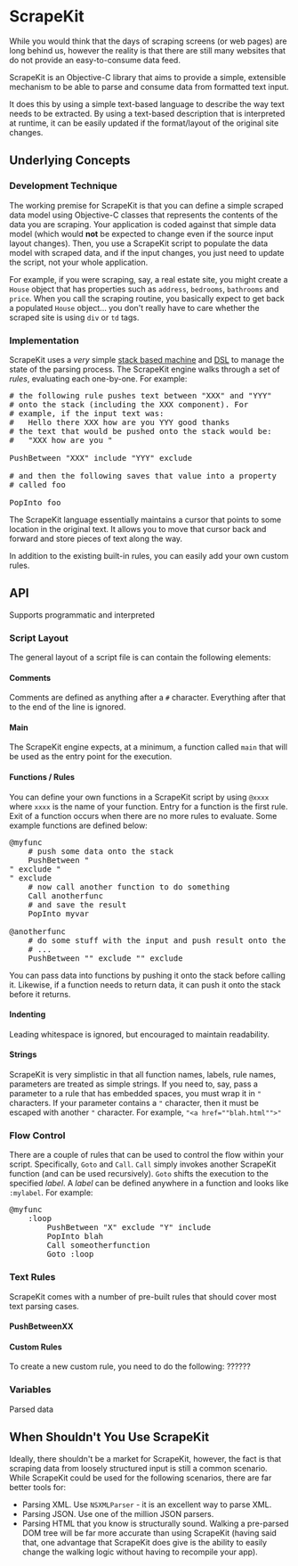 # ScrapeKit #
While you would think that the days of scraping screens (or web pages) are long behind us, however the reality is that there are still many websites that do not provide an easy-to-consume data feed.

ScrapeKit is an Objective-C library that aims to provide a simple, extensible mechanism to be able to parse and consume data from formatted text input. 

It does this by using a simple text-based language to describe the way text needs to be extracted.  By using a text-based description that is interpreted at runtime, it can be easily updated if the format/layout of the original site changes.

## Underlying Concepts ##
### Development Technique ###
The working premise for ScrapeKit is that you can define a simple scraped data model using Objective-C classes that represents the contents of the data you are scraping.  Your application is coded against that simple data model (which would **not** be expected to change even if the source input layout changes).  Then, you use a ScrapeKit script to populate the data model with scraped data, and if the input changes, you just need to update the script, not your whole application.

For example, if you were scraping, say, a real estate site, you might create a `House` object that has properties such as `address`, `bedrooms`, `bathrooms` and `price`.  When you call the scraping routine, you basically expect to get back a populated `House` object… you don't really have to care whether the scraped site is using `div` or `td` tags.  

### Implementation ###
ScrapeKit uses a *very* simple [stack based machine](http://en.wikipedia.org/wiki/Stack_machine) and [DSL](http://en.wikipedia.org/wiki/Domain-specific_language) to manage the state of the parsing process.  The ScrapeKit engine walks through a set of *rules*, evaluating each one-by-one. For example:

<pre lang="text">
# the following rule pushes text between "XXX" and "YYY"
# onto the stack (including the XXX component). For
# example, if the input text was:
#   Hello there XXX how are you YYY good thanks
# the text that would be pushed onto the stack would be:
#   "XXX how are you "

PushBetween "XXX" include "YYY" exclude

# and then the following saves that value into a property
# called foo

PopInto foo
</pre>

The ScrapeKit language essentially maintains a cursor that points to some location in the original text.  It allows you to move that cursor back and forward and store pieces of text along the way.

In addition to the existing built-in rules, you can easily add your own custom rules.

## API ##
Supports programmatic and interpreted
### Script Layout ###
The general layout of a script file is can contain the following elements:
#### Comments ####
Comments are defined as anything after a `#` character.  Everything after that to the end of the line is ignored.

#### Main ####
The ScrapeKit engine expects, at a minimum, a function called `main` that will be used as the entry point for the execution.

#### Functions / Rules ####
You can define your own functions in a ScrapeKit script by using `@xxxx` where `xxxx` is the name of your function.  Entry for a function is the first rule.  Exit of a function occurs when there are no more rules to evaluate.  Some example functions are defined below:

<pre lang="text">
@myfunc
	# push some data onto the stack
	PushBetween "<div>" exclude "</div>" exclude
	# now call another function to do something
	Call anotherfunc
	# and save the result
	PopInto myvar
	
@anotherfunc
	# do some stuff with the input and push result onto the stack
	# ...
	PushBetween "<a>" exclude "</a>" exclude
</pre>

You can pass data into functions by pushing it onto the stack before calling it.  Likewise, if a function needs to return data, it can push it onto the stack before it returns.

#### Indenting ####
Leading whitespace is ignored, but encouraged to maintain readability.

#### Strings ####
ScrapeKit is very simplistic in that all function names, labels, rule names, parameters are treated as simple strings. If you need to, say, pass a parameter to a rule that has embedded spaces, you must wrap it in `"` characters.  If your parameter contains a `"` character, then it must be escaped with another `"` character. For example, `"<a href=""blah.html"">"`

### Flow Control ###
There are a couple of rules that can be used to control the flow within your script.  Specifically, `Goto` and `Call`.  `Call` simply invokes another ScrapeKit function (and can be used recursively).  `Goto` shifts the execution to the specified *label*.  A *label* can be defined anywhere in a function and looks like `:mylabel`.  For example:

<pre lang="text">
@myfunc
	:loop
		PushBetween "X" exclude "Y" include 
		PopInto blah
		Call someotherfunction
		Goto :loop
</pre>

### Text Rules ###
ScrapeKit comes with a number of pre-built rules that should cover most text parsing cases.
#### PushBetweenXX ####

#### Custom Rules ####
To create a new custom rule, you need to do the following:
??????

### Variables ###
Parsed data
## When Shouldn't You Use ScrapeKit ##
Ideally, there shouldn't be a market for ScrapeKit, however, the fact is that scraping data from loosely structured input is still a common scenario.  While ScrapeKit could be used for the following scenarios, there are far better tools for:

* Parsing XML. Use `NSXMLParser` - it is an excellent way to parse XML.
* Parsing JSON. Use one of the million JSON parsers.
* Parsing HTML that you know is structurally sound. Walking a pre-parsed DOM tree will be far more accurate than using ScrapeKit (having said that, one advantage that ScrapeKit does give is the ability to easily change the walking logic without having to recompile your app).